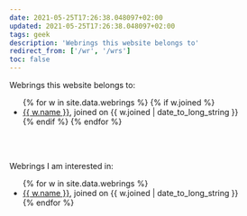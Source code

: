 ```yaml
---
date: 2021-05-25T17:26:38.048097+02:00
updated: 2021-05-25T17:26:38.048097+02:00
tags: geek
description: 'Webrings this website belongs to'
redirect_from: ['/wr', '/wrs']
toc: false
---
```

Webrings this website belongs to:

<ul>
	{% for w in site.data.webrings %}
		{% if w.joined %}
			<li><a href='{{ w.url }}' target='_blank' title='{{ w.name }}'>{{ w.name }}</a>, joined on {{ w.joined | date_to_long_string }}</li>
		{% endif %}
	{% endfor %}
</ul>

<br>
<br>

Webrings I am interested in:

<ul>
	{% for w in site.data.webrings %}
		<li><a href='{{ w.url }}' target='_blank' title='{{ w.name }}'>{{ w.name }}</a>, joined on {{ w.joined | date_to_long_string }}</li>
	{% endfor %}
</ul>